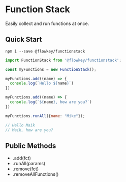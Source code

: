 # Function Stack
Easily collect and run functions at once.

## Quick Start

```
npm i --save @flowkey/functionstack
```


```js
import FunctionStack from '@flowkey/functionstack';

const myFunctions = new FunctionStack();

myFunctions.add((name) => {
  console.log(`Hello ${name}`)
})

myFunctions.add((name) => {
  console.log(`${name}, how are you?`)
})

myFunctions.runAll({name: "Mike"});

// Hello Maik
// Maik, how are you?
```


## Public Methods

- .add(fct)
- .runAll(params)
- .remove(fct)
- .removeAllFunctions()